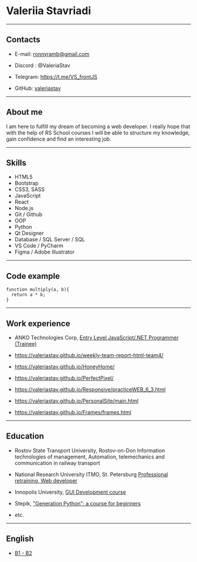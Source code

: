 # Valeriia Stavriadi

---

## Contacts

-   E-mail: ronnyramb@gmail.com

-   Discord : @ValeriaStav

-   Telegram: https://t.me/VS_frontJS

-   GitHub: [valeriastav](https://github.com/valeriastav)

---

## About me

I am here to fulfill my dream of becoming a web developer. I really hope that with the help of RS School courses I will be able to structure my knowledge, gain confidence and find an interesting job.

---

## Skills

-   HTML5
-   Bootstrap
-   CSS3, SASS
-   JavaScript
-   React
-   Node.js
-   Git / Github
-   OOP
-   Python
-   Qt Designer
-   Database / SQL Server / SQL
-   VS Code / PyCharm
-   Figma / Adobe Illustrator

---

## Code example

```
function multiply(a, b){
  return a * b;
}
```

---

## Work experience

-   ANKO Technologies Corp,
    [Entry Level JavaScript/.NET Programmer (Trainee)](https://ankocorp.com/training)

-   https://valeriastav.github.io/weekly-team-report-html-team4/

-   https://valeriastav.github.io/HoneyHome/

-   https://valeriastav.github.io/PerfectPixel/

-   https://valeriastav.github.io/Responsive/practiceWEB_6_3.html

-   https://valeriastav.github.io/PersonalSite/main.html

-   https://valeriastav.github.io/Frames/frames.html

---

## Education

-   Rostov State Transport University, Rostov-on-Don
    Information technologies of management, Automation, telemechanics and communication in railway transport

*   National Research University ITMO, St. Petersburg
    [Professional retraining, Web developer](https://design.itmo.ru/courses/web_developer/)

*   Innopolis University,
    [GUI Development course](https://stc.innopolis.university/pyqt-python)

*   Stepik,
    ["Generation Python": a course for beginners](https://stepik.org/cert/944979)

*   etc.

---

## English

-   [B1 - B2](https://simpler.link/c/Vnlkg)
